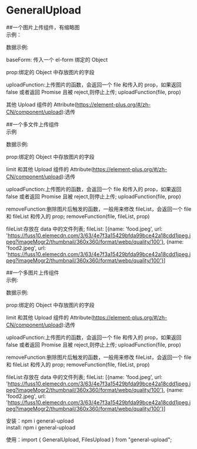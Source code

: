 # GeneralUpload

##一个图片上传组件，有缩略图 <br/>
示例：
      <GeneralUpload
       :incomeForm="baseForm"
       prop="bsImage"
       :uploadFunction="uploadFunction"
      />

数据示例:

baseForm: 传入一个 el-form 绑定的 Object

prop:绑定的 Object 中存放图片的字段

uploadFunction:上传图片的函数，会返回一个 file 和传入的 prop，如果返回 false 或者返回 Promise 且被 reject,则停止上传;
uploadFunction(file, prop)

其他 Upload 组件的 Attribute(https://element-plus.org/#/zh-CN/component/upload):选传

##一个多文件上传组件<br/>
示例 <FilesUpload
          prop="patternPath"
          :limit="3"
          :uploadFunction="uploadFunction"
          :removeFunction="removeFunction"
          :fileList="fileList"
        />

数据示例:

prop:绑定的 Object 中存放图片的字段

limit 和其他 Upload 组件的 Attribute(https://element-plus.org/#/zh-CN/component/upload):选传

uploadFunction:上传图片的函数，会返回一个 file 和传入的 prop，如果返回 false 或者返回 Promise 且被 reject,则停止上传;
uploadFunction(file, prop)

removeFunction:删除图片后触发的函数，一般用来修改 fileList，会返回一个 file 和 fileList 和传入的 prop;
removeFunction(file, fileList, prop)

fileList:存放在 data 中的文件列表;
fileList: [{name: 'food.jpeg', url: 'https://fuss10.elemecdn.com/3/63/4e7f3a15429bfda99bce42a18cdd1jpeg.jpeg?imageMogr2/thumbnail/360x360/format/webp/quality/100'}, {name: 'food2.jpeg', url: 'https://fuss10.elemecdn.com/3/63/4e7f3a15429bfda99bce42a18cdd1jpeg.jpeg?imageMogr2/thumbnail/360x360/format/webp/quality/100'}]

##一个多图片上传组件<br/>
示例:
<PicturesUpload
          prop="itemImages"
          :uploadFunction="uploadFunction"
          :removeFunction="removeFunction"
          :fileList="fileList"
          :limit="5"
        />

数据示例:

prop:绑定的 Object 中存放图片的字段

limit 和其他 Upload 组件的 Attribute(https://element-plus.org/#/zh-CN/component/upload):选传

uploadFunction:上传图片的函数，会返回一个 file 和传入的 prop，如果返回 false 或者返回 Promise 且被 reject,则停止上传;
uploadFunction(file, prop)

removeFunction:删除图片后触发的函数，一般用来修改 fileList，会返回一个 file 和 fileList 和传入的 prop;
removeFunction(file, fileList, prop)

fileList:存放在 data 中的文件列表;
fileList: [{name: 'food.jpeg', url: 'https://fuss10.elemecdn.com/3/63/4e7f3a15429bfda99bce42a18cdd1jpeg.jpeg?imageMogr2/thumbnail/360x360/format/webp/quality/100'}, {name: 'food2.jpeg', url: 'https://fuss10.elemecdn.com/3/63/4e7f3a15429bfda99bce42a18cdd1jpeg.jpeg?imageMogr2/thumbnail/360x360/format/webp/quality/100'}]

安装：npm i general-upload<br/>
install: npm i general-upload

使用：import { GeneralUpload, FilesUpload } from "general-upload";
